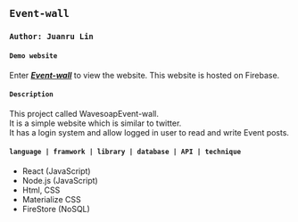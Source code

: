 ## `Event-wall`

### `Author: Juanru Lin`

#### `Demo website`
Enter ***[Event-wall](https://events-wall.firebaseapp.com/)*** to view the website.
This website is hosted on Firebase.

#### `Description`
This project called WavesoapEvent-wall. </br>
It is a simple website which is similar to twitter. </br> 
It has a login system and allow logged in user to read and write Event posts. 


#### `language | framwork | library | database | API | technique`
- React (JavaScript)
- Node.js (JavaScript)
- Html, CSS
- Materialize CSS
- FireStore (NoSQL) 

